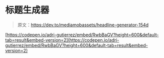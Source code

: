# 标题生成器

> 原文：<https://dev.to/mediamobassets/headline-generator-154d>

[https://codepen.io/adri-gutierrez/embed/RwbBaGV?height=600&default-tab=result&embed-version=2](https://codepen.io/adri-gutierrez/embed/RwbBaGV?height=600&default-tab=result&embed-version=2)